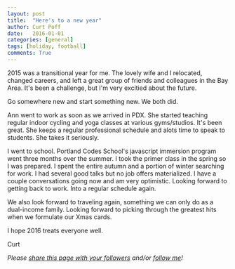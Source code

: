 ```yaml
---
layout: post
title:  "Here's to a new year"
author: Curt Poff
date:   2016-01-01
categories: [general]
tags: [holiday, football]
comments: True
---
```


2015 was a transitional year for me. The lovely wife and I relocated, changed careers, and left a great group of friends and colleagues in the Bay Area. It's been a challenge, but I'm very excitied about the future.

<!--more-->

Go somewhere new and start something new. We both did. 

Ann went to work as soon as we arrived in PDX. She started teaching regular indoor cycling and yoga classes at various gyms/studios. It's been great. She keeps a regular professional schedule and alots time to speak to students. She takes it seriously.

I went to school. Portland Codes School's javascript immersion program went three months over the summer. I took the primer class in the spring so I was prepared. I spent the entire autumn and a portion of winter searching for work. I had several good talks but no job offers materialized. I have a couple conversations going now and am very optimistic. Looking forward to getting back to work. Into a regular schedule again.

We also look forward to traveling again, something we can only do as a dual-income family. Looking forward to picking through the greatest hits when we formulate our Xmas cards.

I hope 2016 treats everyone well.

Curt

*Please
<a href="https://twitter.com/intent/tweet?url={{ site.production_url }}{{ page.url }}&text={{ page.title }}&via=cpoff" 
   target="_blank">
  share this page with your followers</a> 
and/or 
<a href="https://twitter.com/cpoff">
  follow me</a>!*